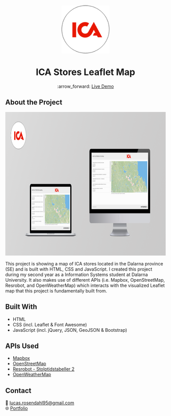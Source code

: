 <br />
<p align="center">
  <a href="#">
    <img src="https://github.com/Luchkiin/ICA-Stores-Leaflet-Map/blob/master/img/ica-icon-readme.png" alt="Logo" width="150" height="150">
  </a>
  <h1 align="center">ICA Stores Leaflet Map</h1>
  <p align="center">
    :arrow_forward: <a href="https://luchkiin.github.io/ICA-Stores-Leaflet-Map/" target="_blank"> Live Demo</a>
  </p>
</p>

## About the Project

<img src="https://github.com/Luchkiin/ICA-Stores-Leaflet-Map/blob/master/img/img-overview-readme.png" alt="Logo" width="1280" height="450">

This project is showing a map of ICA stores located in the Dalarna province (SE) and is built with HTML, CSS and JavaScript. I created this project during my second year as a Information Systems student at Dalarna University. It also makes use of different APIs (i.e. Mapbox, OpenStreetMap, Resrobot, and OpenWeatherMap) which interacts with the visualized Leaflet map that this project is fundamentally built from.

## Built With
* HTML
* CSS (incl. Leaflet & Font Awesome)
* JavaScript (incl. jQuery, JSON, GeoJSON & Bootstrap)

## APIs Used
* <a href="https://www.mapbox.com/" target="_blank" class="project-paragraph-links">Mapbox</a>
* <a href="https://www.openstreetmap.org/" target="_blank" class="project-paragraph-links">OpenStreetMap</a>
* <a href="https://www.trafiklab.se/api/resrobot-stolptidtabeller-2" target="_blank" class="project-paragraph-links">Resrobot - Stolptidstabeller 2</a>
* <a href="https://openweathermap.org/current" target="_blank" class="project-paragraph-links">OpenWeatherMap</a>

## Contact
:email: <a href="mailto:lucas.rosendahl95@gmail.com">lucas.rosendahl95@gmail.com</a>
<br>
:globe_with_meridians: <a href="https://lucasrosendahl.com" target="_blank">Portfolio</a>
